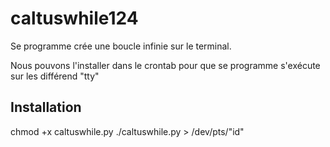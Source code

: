 # caltuswhile124

Se programme crée une boucle infinie sur le terminal.

Nous pouvons l'installer dans le crontab pour que se programme s'exécute sur les différend "tty"



<h2>Installation</h2>

chmod +x caltuswhile.py
./caltuswhile.py > /dev/pts/"id"
